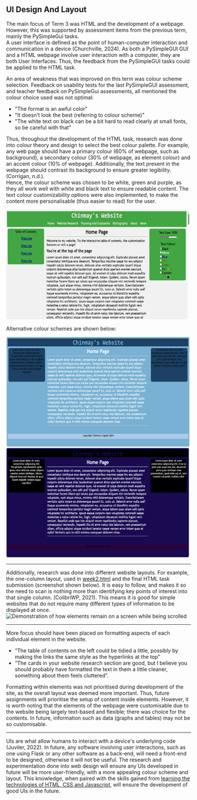 UI Design And Layout
---
The main focus of Term 3 was HTML and the development of a webpage. However, this was supported by assessment items from the previous term, mainly the PySimpleGui tasks.  
A user interface is defined as the point of human-computer interaction and communication in a device (Churchville, 2024). As both a PySimpleGUI GUI and a HTML webpage involve user interaction with a computer, they are both User Interfaces. Thus, the feedback from the PySimpleGUI tasks could be applied to the HTML task.  

An area of weakness that was improved on this term was colour scheme selection. Feedback on usability tests for the last PySimpleGUI assessment, and teacher feedback on PySimpleGui assessments, all mentioned the colour choice used was not optimal:

- "The format is an awful color"
- "It doesn’t look the best (referring to colour scheme)"
- "The white text on black can be a bit hard to read clearly at small fonts, so be careful with that"

Thus, throughout the development of the HTML task, research was done into colour theory and design to select the best colour palette. For example, any web page should have a primary colour (60% of webpage, such as background), a secondary colour (30% of webpage, as element colour) and an accent colour (10% of webpage). Additionally, the text present in the webpage should contrast its background to ensure greater legibility. (Corrigan, n.d.).  
Hence, the colour scheme was chosen to be white, green and purple, as they all work well with white and black text to ensure readable content. The text colour customizability options were also implemented, to make the content more personalisable (thus easier to read) for the user. 

<img src="Resources/textCustomize.gif" width="500" height="300" alt="Demonstration of the text and colour changing properties of the final assessment piece">

Alternative colour schemes are shown below:

<img src="Resources/colourChoice1.PNG" width="500" height="300"><img src="Resources/colourchoice2.PNG" width="500" height="300">

___
Additionally, research was done into different website layouts. For example, the one-column layout, used in [week2.html](week2.html) and the final HTML task submission (screenshot shown below). It is easy to follow, and makes it so the need to scan is nothing more than identifying key points of interest into that single column. (ColibriWP, 2021). This means it is good for simple websites that do not require many different types of information to be displayed at once.
<img src="Resources/fixedPositions.gif" width="500" height="300" alt="Demonstration of how elements remain on a screen while being scrolled"> 
___
More focus should have been placed on formatting aspects of each individual element in the website.

- “The table of contents on the left could be tidied a little, possibly by making the links the same style as the hyperlinks at the top”
- “The cards in your website research section are good, but I believe you should probably have formatted the text in them a little cleaner, something about them feels cluttered”.

Formatting within elements was not prioritised during development of the site, as the overall layout was deemed more important. Thus, future assignments will prioritise the setup of content inside elements. However, it is worth noting that the elements of the webpage were customisable due to the website being largely text-based and flexible; there was choice for the contents. In future, information such as data (graphs and tables) may not be so customisable.
___

UIs are what allow humans to interact with a device's underlying code (Juviler, 2022). In future, any software involving user interactions, such as one using Flask or any other software as a back-end, will need a front-end to be designed, otherwise it will not be useful. The research and experimentation done into web design will ensure any UIs developed in future will be more user-friendly, with a more appealing colour scheme and layout. This knowledge, when paired with the skills gained from [learning the technologies of HTML, CSS and Javascript](/Technologies/Html%20Knowledge.md), will ensure the development of good UIs in the future.